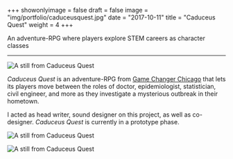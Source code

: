 +++
showonlyimage = false
draft = false
image = "img/portfolio/caduceusquest.jpg"
date = "2017-10-11"
title = "Caduceus Quest"
weight = 4
+++

An adventure-RPG where players explore STEM careers as character classes

<!--more-->

***

![A still from Caduceus Quest](/img/portfolio/caduceusquest.jpg)

*Caduceus Quest* is an adventure-RPG from [Game Changer Chicago](https://ci3.uchicago.edu/labs/game-changer-chicago/) that lets its players move between the roles of doctor, epidemiologist, statistician, civil engineer, and more as they investigate a mysterious outbreak in their hometown.

I acted as head writer, sound designer on this project, as well as co-designer. *Caduceus Quest* is currently in a prototype phase.

![A still from Caduceus Quest](/img/portfolio/caduceusquest2.png)

![A still from Caduceus Quest](/img/portfolio/caduceusquest3.png)